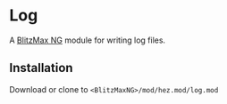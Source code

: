 # Log
A [BlitzMax NG](https://blitzmax.org/) module for writing log files.

## Installation
Download or clone to `<BlitzMaxNG>/mod/hez.mod/log.mod`